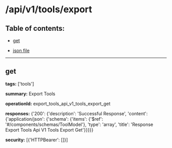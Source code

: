 # /api/v1/tools/export

## Table of contents:
- [get](#get)

- [json file](./_api_v1_tools_export.json)

---
<a name="get"></a>
## get

**tags:** ['tools']

**summary:** Export Tools

**operationId:** export_tools_api_v1_tools_export_get

**responses:** {'200': {'description': 'Successful Response', 'content': {'application/json': {'schema': {'items': {'$ref': '#/components/schemas/ToolModel'}, 'type': 'array', 'title': 'Response Export Tools Api V1 Tools Export Get'}}}}}

**security:** [{'HTTPBearer': []}]

